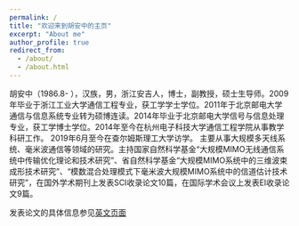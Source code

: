 ```yaml
---
permalink: /
title: "欢迎来到胡安中的主页"
excerpt: "About me"
author_profile: true
redirect_from: 
  - /about/
  - /about.html
---
```


胡安中（1986.8- ），汉族，男，浙江安吉人，博士，副教授，硕士生导师。2009年毕业于浙江工业大学通信工程专业，获工学学士学位。2011年于北京邮电大学通信与信息系统专业转为硕博连读。2014年毕业于北京邮电大学信号与信息处理专业，获工学博士学位。2014年至今在杭州电子科技大学通信工程学院从事教学科研工作。 2019年6月至今在查尔姆斯理工大学访学。
主要从事大规模多天线系统、毫米波通信等领域的研究。主持国家自然科学基金“大规模MIMO无线通信系统中传输优化理论和技术研究”、省自然科学基金“大规模MIMO系统中的三维波束成形技术研究”、“模数混合处理模式下毫米波大规模MIMO系统中的信道估计技术研究”，在国外学术期刊上发表SCI收录论文10篇，在国际学术会议上发表EI收录论文9篇。


发表论文的具体信息参见[英文页面](https://anzhonghu.github.io/publications/)